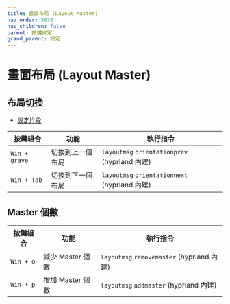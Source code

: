 ```yaml
---
title: 畫面布局 (Layout Master)
nav_order: 5036
has_children: false
parent: 按鍵綁定
grand_parent: 設定
---
```



# 畫面布局 (Layout Master)


## 布局切換

* [設定片段](https://github.com/samwhelp/note-about-hyprland/blob/gh-pages/_demo/config/hyprland-config/main/hyprland.conf#L315-L316)


| 按鍵組合  | 功能                   | 執行指令               |
| ----------| ---------------------- | ---------------------- |
| `Win + grave` | 切換到上一個布局 | `layoutmsg` `orientationprev` (hyprland 內建) |
| `Win + Tab` | 切換到下一個布局 | `layoutmsg` `orientationnext` (hyprland 內建)  |


## Master 個數


| 按鍵組合  | 功能                   | 執行指令               |
| ----------| ---------------------- | ---------------------- |
| `Win + o` | 減少 Master 個數 | `layoutmsg` `removemaster` (hyprland 內建) |
| `Win + p` | 增加 Master 個數 | `layoutmsg` `addmaster` (hyprland 內建)  |
